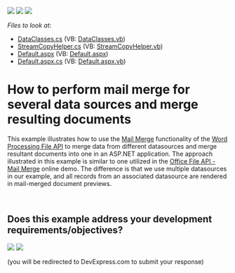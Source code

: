 <!-- default badges list -->
[![](https://img.shields.io/badge/Open_in_DevExpress_Support_Center-FF7200?style=flat-square&logo=DevExpress&logoColor=white)](https://supportcenter.devexpress.com/ticket/details/E4765)
[![](https://img.shields.io/badge/📖_How_to_use_DevExpress_Examples-e9f6fc?style=flat-square)](https://docs.devexpress.com/GeneralInformation/403183)
[![](https://img.shields.io/badge/💬_Leave_Feedback-feecdd?style=flat-square)](#does-this-example-address-your-development-requirementsobjectives)
<!-- default badges end -->
<!-- default file list -->
*Files to look at*:

* [DataClasses.cs](./CS/WebSite/App_Code/DataClasses.cs) (VB: [DataClasses.vb](./VB/WebSite/App_Code/DataClasses.vb))
* [StreamCopyHelper.cs](./CS/WebSite/App_Code/StreamCopyHelper.cs) (VB: [StreamCopyHelper.vb](./VB/WebSite/App_Code/StreamCopyHelper.vb))
* [Default.aspx](./CS/WebSite/Default.aspx) (VB: [Default.aspx](./VB/WebSite/Default.aspx))
* [Default.aspx.cs](./CS/WebSite/Default.aspx.cs) (VB: [Default.aspx.vb](./VB/WebSite/Default.aspx.vb))
<!-- default file list end -->
# How to perform mail merge for several data sources and merge resulting documents


<p>This example illustrates how to use the <a href="http://documentation.devexpress.com/#DocumentServer/CustomDocument15278">Mail Merge</a> functionality of the <a href="http://documentation.devexpress.com/#DocumentServer/CustomDocument15092">Word Processing File API</a> to merge data from different datasources and merge resultant documents into one in an ASP.NET application. The approach illustrated in this example is similar to one utilized in the <a href="http://demos.devexpress.com/ASPxDocumentServerDemos/RichEdit/RichEditMailMerge.aspx">Office File API - Mail Merge</a> online demo. The difference is that we use multiple datasources in our example, and all records from an associated datasource are rendered in mail-merged document previews.</p>

<br/>


<!-- feedback -->
## Does this example address your development requirements/objectives?

[<img src="https://www.devexpress.com/support/examples/i/yes-button.svg"/>](https://www.devexpress.com/support/examples/survey.xml?utm_source=github&utm_campaign=word-document-api-use-multiple-data-sources-for-mail-merge&~~~was_helpful=yes) [<img src="https://www.devexpress.com/support/examples/i/no-button.svg"/>](https://www.devexpress.com/support/examples/survey.xml?utm_source=github&utm_campaign=word-document-api-use-multiple-data-sources-for-mail-merge&~~~was_helpful=no)

(you will be redirected to DevExpress.com to submit your response)
<!-- feedback end -->

